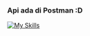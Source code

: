 ### Api ada di Postman :D
[![My Skills](https://skillicons.dev/icons?i=postman)](https://github.com/MBKM-Pengabdian/backend_terrarium)
